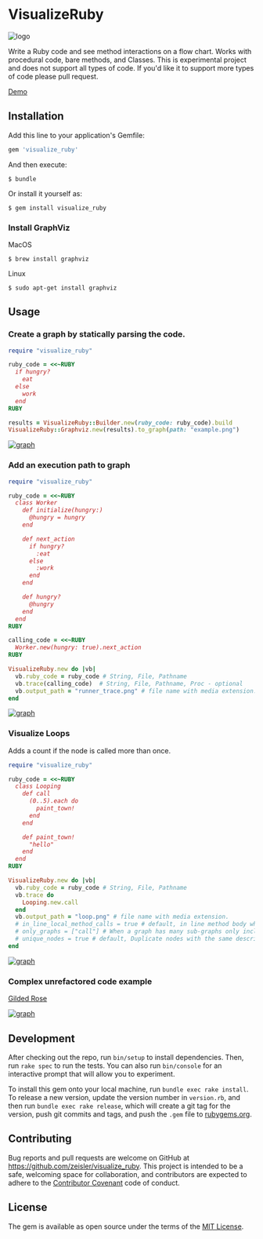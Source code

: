 # VisualizeRuby

![logo](logo.jpg)

Write a Ruby code and see method interactions on a flow chart. Works with procedural code, bare methods, and Classes.
This is experimental project and does not support all types of code. 
If you'd like it to support more types of code please pull request.

[Demo](https://visualize-ruby.herokuapp.com/)

## Installation

Add this line to your application's Gemfile:

```ruby
gem 'visualize_ruby'
```

And then execute:

    $ bundle

Or install it yourself as:

    $ gem install visualize_ruby
    
### Install GraphViz

 MacOS

    $ brew install graphviz
    
 Linux
    
    $ sudo apt-get install graphviz

## Usage

### Create a graph by statically parsing the code. 

```ruby
require "visualize_ruby"

ruby_code = <<~RUBY
  if hungry?
    eat
  else
    work
  end
RUBY

results = VisualizeRuby::Builder.new(ruby_code: ruby_code).build
VisualizeRuby::Graphviz.new(results).to_graph(path: "example.png")
```
[![graph](./spec/examples/base_method.png)](./spec/examples/base_method.png)
### Add an execution path to graph
```ruby
require "visualize_ruby"

ruby_code = <<~RUBY
  class Worker
    def initialize(hungry:)
      @hungry = hungry
    end

    def next_action
      if hungry?
        :eat
      else
        :work
      end
    end

    def hungry?
      @hungry
    end
  end
RUBY

calling_code = <<~RUBY
  Worker.new(hungry: true).next_action
RUBY

VisualizeRuby.new do |vb|
  vb.ruby_code = ruby_code # String, File, Pathname
  vb.trace(calling_code)  # String, File, Pathname, Proc - optional
  vb.output_path = "runner_trace.png" # file name with media extension.
end
```
[![graph](./spec/examples/runner_trace.png)](./spec/examples/runner_trace.png)

### Visualize Loops
Adds a count if the node is called more than once.

```ruby
require "visualize_ruby"

ruby_code = <<~RUBY
  class Looping
    def call
      (0..5).each do
        paint_town!
      end
    end

    def paint_town!
      "hello"
    end
  end
RUBY

VisualizeRuby.new do |vb|
  vb.ruby_code = ruby_code # String, File, Pathname
  vb.trace do
    Looping.new.call
  end
  vb.output_path = "loop.png" # file name with media extension.
  # in_line_local_method_calls = true # default, in line method body when calling methods on self. Looks better when tracing execution.
  # only_graphs = ["call"] # When a graph has many sub-graphs only include listed.
  # unique_nodes = true # default, Duplicate nodes with the same description are merged to point single node.
end
```

[![graph](./spec/examples/highlight_tracer_loop.png)](./spec/examples/highlight_tracer_loop.png)

### Complex unrefactored code example
[Gilded Rose](https://github.com/amckinnell/Gilded-Rose-Ruby)

[![graph](./spec/examples/highlight_tracer.png)](./spec/examples/gilded_rose.png)


## Development

After checking out the repo, run `bin/setup` to install dependencies. Then, run `rake spec` to run the tests. You can also run `bin/console` for an interactive prompt that will allow you to experiment.

To install this gem onto your local machine, run `bundle exec rake install`. To release a new version, update the version number in `version.rb`, and then run `bundle exec rake release`, which will create a git tag for the version, push git commits and tags, and push the `.gem` file to [rubygems.org](https://rubygems.org).

## Contributing

Bug reports and pull requests are welcome on GitHub at https://github.com/zeisler/visualize_ruby. This project is intended to be a safe, welcoming space for collaboration, and contributors are expected to adhere to the [Contributor Covenant](http://contributor-covenant.org) code of conduct.

## License

The gem is available as open source under the terms of the [MIT License](https://opensource.org/licenses/MIT).
